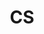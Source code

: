 ---
layout: category
type: category
title: CS
slug: cs
sidebar: true
order: 3
tags: [OS,ComputerArchitecture,Network]
description: >
    Computer Science
---